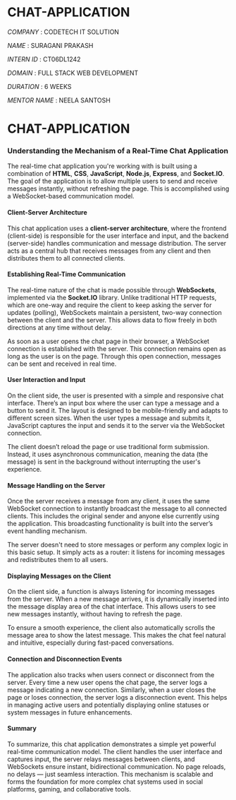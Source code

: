# CHAT-APPLICATION

*COMPANY* : CODETECH IT SOLUTION

*NAME* : SURAGANI PRAKASH

*INTERN ID* : CT06DL1242

*DOMAIN* : FULL STACK WEB DEVELOPMENT

*DURATION* : 6 WEEKS

*MENTOR NAME* : NEELA SANTOSH

# CHAT-APPLICATION


### **Understanding the Mechanism of a Real-Time Chat Application**

The real-time chat application you're working with is built using a combination of **HTML**, **CSS**, **JavaScript**, **Node.js**, **Express**, and **Socket.IO**. The goal of the application is to allow multiple users to send and receive messages instantly, without refreshing the page. This is accomplished using a WebSocket-based communication model.

#### **Client-Server Architecture**

This chat application uses a **client-server architecture**, where the frontend (client-side) is responsible for the user interface and input, and the backend (server-side) handles communication and message distribution. The server acts as a central hub that receives messages from any client and then distributes them to all connected clients.

#### **Establishing Real-Time Communication**

The real-time nature of the chat is made possible through **WebSockets**, implemented via the **Socket.IO** library. Unlike traditional HTTP requests, which are one-way and require the client to keep asking the server for updates (polling), WebSockets maintain a persistent, two-way connection between the client and the server. This allows data to flow freely in both directions at any time without delay.

As soon as a user opens the chat page in their browser, a WebSocket connection is established with the server. This connection remains open as long as the user is on the page. Through this open connection, messages can be sent and received in real time.

#### **User Interaction and Input**

On the client side, the user is presented with a simple and responsive chat interface. There’s an input box where the user can type a message and a button to send it. The layout is designed to be mobile-friendly and adapts to different screen sizes. When the user types a message and submits it, JavaScript captures the input and sends it to the server via the WebSocket connection.

The client doesn’t reload the page or use traditional form submission. Instead, it uses asynchronous communication, meaning the data (the message) is sent in the background without interrupting the user's experience.

#### **Message Handling on the Server**

Once the server receives a message from any client, it uses the same WebSocket connection to instantly broadcast the message to all connected clients. This includes the original sender and anyone else currently using the application. This broadcasting functionality is built into the server’s event handling mechanism.

The server doesn't need to store messages or perform any complex logic in this basic setup. It simply acts as a router: it listens for incoming messages and redistributes them to all users.

#### **Displaying Messages on the Client**

On the client side, a function is always listening for incoming messages from the server. When a new message arrives, it is dynamically inserted into the message display area of the chat interface. This allows users to see new messages instantly, without having to refresh the page.

To ensure a smooth experience, the client also automatically scrolls the message area to show the latest message. This makes the chat feel natural and intuitive, especially during fast-paced conversations.

#### **Connection and Disconnection Events**

The application also tracks when users connect or disconnect from the server. Every time a new user opens the chat page, the server logs a message indicating a new connection. Similarly, when a user closes the page or loses connection, the server logs a disconnection event. This helps in managing active users and potentially displaying online statuses or system messages in future enhancements.

#### **Summary**

To summarize, this chat application demonstrates a simple yet powerful real-time communication model. The client handles the user interface and captures input, the server relays messages between clients, and WebSockets ensure instant, bidirectional communication. No page reloads, no delays — just seamless interaction. This mechanism is scalable and forms the foundation for more complex chat systems used in social platforms, gaming, and collaborative tools.

